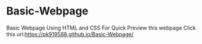 # Basic-Webpage
Basic Webpage Using HTML and CSS
For Quick Preview this webpage Click this url:https://pk919588.github.io/Basic-Webpage/
